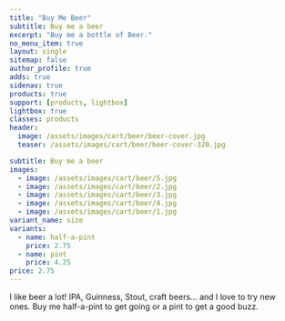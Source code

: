 ```yaml
---
title: "Buy Me Beer"
subtitle: Buy me a beer
excerpt: "Buy me a bottle of Beer."
no_menu_item: true
layout: single
sitemap: false
author_profile: true
adds: true
sidenav: true
products: true
support: [products, lightbox]
lightbox: true
classes: products
header:
  image: /assets/images/cart/beer/beer-cover.jpg
  teaser: /assets/images/cart/beer/beer-cover-320.jpg

subtitle: Buy me a beer
images:
  - image: /assets/images/cart/beer/5.jpg
  - image: /assets/images/cart/beer/2.jpg
  - image: /assets/images/cart/beer/3.jpg
  - image: /assets/images/cart/beer/4.jpg
  - image: /assets/images/cart/beer/1.jpg
variant_name: size
variants:
  - name: half-a-pint
    price: 2.75
  - name: pint
    price: 4.25
price: 2.75
---
```


I like beer a lot! IPA, Guinness, Stout, craft beers... and I love to try new ones. Buy me half-a-pint to get going or a pint to get a good buzz.